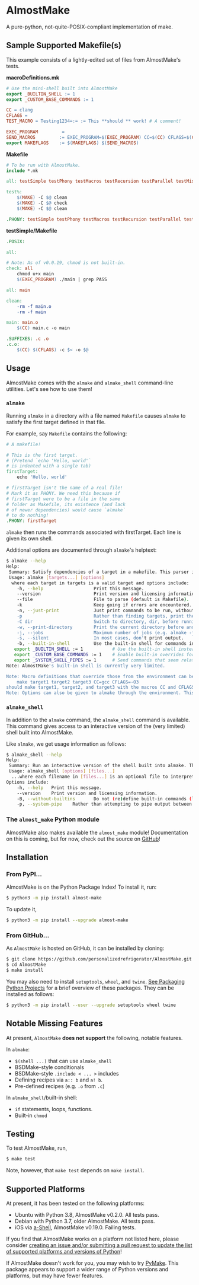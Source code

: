 # AlmostMake

A pure-python, not-quite-POSIX-compliant implementation of make.

## Sample Supported Makefile(s)

This example consists of a lightly-edited set of files from AlmostMake's tests.

**macroDefinitions.mk**
```Makefile
# Use the mini-shell built into AlmostMake
export _BUILTIN_SHELL := 1
export _CUSTOM_BASE_COMMANDS := 1

CC = clang
CFLAGS =
TEST_MACRO = Testing1234=:= := This **should ** work! # A comment!

EXEC_PROGRAM         = 
SEND_MACROS         := EXEC_PROGRAM=$(EXEC_PROGRAM) CC=$(CC) CFLAGS=$(CFLAGS) TEST_MACRO="$(TEST_MACRO)" # Note: '=' defers expansion. ':=' does not.
export MAKEFLAGS    := $(MAKEFLAGS) $(SEND_MACROS)
```

**Makefile**
```Makefile
# To be run with AlmostMake.
include *.mk

all: testSimple testPhony testMacros testRecursion testParallel testMisc

test%:
	$(MAKE) -C $@ clean
	$(MAKE) -C $@ check
	$(MAKE) -C $@ clean

.PHONY: testSimple testPhony testMacros testRecursion testParallel testMisc
```

**testSimple/Makefile**
```Makefile
.POSIX:

all:

# Note: As of v0.0.19, chmod is not built-in.
check: all
	chmod u+x main
	$(EXEC_PROGRAM) ./main | grep PASS

all: main

clean:
	-rm -f main.o
	-rm -f main

main: main.o
	$(CC) main.c -o main

.SUFFIXES: .c .o
.c.o:
	$(CC) $(CFLAGS) -c $< -o $@
```

## Usage

AlmostMake comes with the `almake` and `almake_shell` command-line utilities. Let's see how to use them!

### `almake`

Running `almake` in a directory with a file named `Makefile` causes `almake` to satisfy the first target defined in that file.

For example, say `Makefile` contains the following:
```Makefile
# A makefile!

# This is the first target.
# (Pretend `echo 'Hello, world'`
# is indented with a single tab)
firstTarget:
    echo 'Hello, world'

# firstTarget isn't the name of a real file!
# Mark it as PHONY. We need this because if 
# firstTarget were to be a file in the same
# folder as Makefile, its existence (and lack
# of newer dependencies) would cause `almake`
# to do nothing!
.PHONY: firstTarget
```

`almake` then runs the commands associated with firstTarget. Each line is given its own shell.

Additional options are documented through `almake`'s helptext:
```sh
$ almake --help
Help: 
 Summary: Satisfy dependencies of a target in a makefile. This parser is not quite POSIX-compliant, but should be able to parse simple makefiles.
 Usage: almake [targets...] [options]
  where each target in targets is a valid target and options include:
    -h, --help                   Print this message.
    --version                    Print version and licensing information.
    --file                       File to parse (default is Makefile).
    -k                           Keep going if errors are encountered.
    -n, --just-print             Just print commands to be run, without evaluating (print commands, don't send them to the shell). Be aware that $(shell ...) macros are still evaluated. This option only applies to individual commands.
    -p                           Rather than finding targets, print the makefile, with top-level targets expanded.
    -C dir                       Switch to directory, dir, before running make. 
    -w, --print-directory        Print the current directory before and after running make. 
    -j, --jobs                   Maximum number of jobs (e.g. almake -j 8). 
    -s, --silent                 In most cases, don't print output.
    -b, --built-in-shell         Use the built-in shell for commands in the makefile. This can also be enabled as follows:
   export _BUILTIN_SHELL := 1           # Use the built-in shell instead of the system shell.
   export _CUSTOM_BASE_COMMANDS := 1    # Enable built-in overrides for several commands like ls, echo, cat, grep, and pwd.
   export _SYSTEM_SHELL_PIPES := 1      # Send commands that seem related to pipes (e.g. ls | less) directly to the system's shell. 
Note: AlmostMake's built-in shell is currently very limited.

Note: Macro definitions that override those from the environment can be provided in addition to targets and options. For example,
    make target1 target2 target3 CC=gcc CFLAGS=-O3
should make target1, target2, and target3 with the macros CC and CFLAGS by default set to gcc and -O3, respectively.
Note: Options can also be given to almake through the environment. This is done through the MAKEFLAGS variable. For example, setting MAKEFLAGS to --built-in-shell causes almake to always use its built-in shell, rather than the system shell.
```

### `almake_shell`

In addition to the `almake` command, the `almake_shell` command is available. This command gives access to an interactive version of the (very limited) shell built into AlmostMake. 

Like `almake`, we get usage information as follows:
```sh
$ almake_shell --help
Help: 
 Summary: Run an interactive version of the shell built into almake. This is a POSIX-like shell. It is not POSIX-compliant.
 Usage: almake_shell [options] [files...]
  ...where each filename in [files...] is an optional file to interpret. If files are given, interpret them before opening the shell.
Options include:
    -h, --help   Print this message.
    --version    Print version and licensing information.
    -B, --without-builtins       Do not (re)define built-in commands (like echo). By default, echo, ls, dir, pwd, and perhaps other commands, are defined and override any commands with the same name already present in the system.
    -p, --system-pipe    Rather than attempting to pipe output between commands (e.g. in ls | grep foo), send piped portions of the input to the system's shell.
```

### The `almost_make` Python module

AlmostMake also makes available the `almost_make` module! Documentation on this is coming, but for now, check out the source on [GitHub](https://github.com/personalizedrefrigerator/AlmostMake)! 

## Installation

### From PyPI...
AlmostMake is on the Python Package Index! To install it, run:
```sh
$ python3 -m pip install almost-make
```

To update it,
```sh
$ python3 -m pip install --upgrade almost-make
```

### From GitHub...

As `AlmostMake` is hosted on GitHub, it can be installed by cloning:
```sh
$ git clone https://github.com/personalizedrefrigerator/AlmostMake.git
$ cd AlmostMake
$ make install
```

You may also need to install `setuptools`, `wheel`, and `twine`. [See Packaging Python Projects](https://packaging.python.org/tutorials/packaging-projects/) for a brief overview of these packages. They can be installed as follows:
```sh
$ python3 -m pip install --user --upgrade setuptools wheel twine
```

## Notable Missing Features

At present, `AlmostMake` **does not support** the following, notable features.

In `almake`:
 * `$(shell ...)` that can use `almake_shell`
 * BSDMake-style conditionals
 * BSDMake-style `.include < ... >` includes
 * Defining recipes via `a:: b` and `a! b`.
 * Pre-defined recipes (e.g. `.o` from `.c`)

In `almake_shell`/built-in shell:
 * `if` statements, loops, functions.
 * Built-in `chmod`

## Testing

To test AlmostMake, run,
```sh
$ make test
```

Note, however, that `make test` depends on `make install`.

## Supported Platforms

At present, it has been tested on the following platforms:
 - Ubuntu with Python 3.8, AlmostMake v0.2.0. All tests pass.
 - Debian with Python 3.7, older AlmostMake. All tests pass.
 - iOS via [a-Shell](https://github.com/holzschu/a-shell), AlmostMake v0.19.0. Failing tests.

If you find that AlmostMake works on a platform not listed here, please consider [creating an issue and/or submitting a pull request to update the list of supported platforms and versions of Python](https://github.com/personalizedrefrigerator/AlmostMake/issues/new)!

If AlmostMake doesn't work for you, you may wish to try [PyMake](https://pypi.org/project/py-make/). This package appears to support a wider range of Python versions and platforms, but may have fewer features.